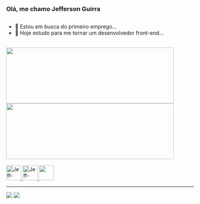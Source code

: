 ### Olá, me chamo Jefferson Guirra 
##
- 🔭 Estou em busca do primeiro emprego...
- 🌱 Hoje estudo para me tornar um desenvolvedor front-end...

<br>
<div style="display: inline_block">
  <a href="https://github.com/Jefferson-Guirra">
  <img height="150em" width="450em" src="https://github-readme-stats.vercel.app/api?username=Jefferson-Guirra&show_icons=true&theme=dark&include_all_commits=true&count_private=true"/>
  <img height="150em" width="450em"src="https://github-readme-stats.vercel.app/api/top-langs/?username=Jefferson-Guirra&layout=compact&langs_count=7&theme=dark"/>
</div>
  <br>
<div>
<img  alignt="center" alt="Jeff-HTML" height="40" width="40" src="https://cdn.jsdelivr.net/gh/devicons/devicon/icons/html5/html5-original.svg" />
<img  alignt="center" alt="Jeff-Css" height="40" width="40"src="https://cdn.jsdelivr.net/gh/devicons/devicon/icons/css3/css3-original.svg" />
<img  alignt="center" altt=jeff-JS height="40" width"40" src="https://cdn.jsdelivr.net/gh/devicons/devicon/icons/javascript/javascript-original.svg" />
</div>
<hr>
 <div>
   <a href="https://www.instagram.com/jefferson.guirra/" target="_blank"><img src="https://img.shields.io/badge/-Instagram-%23E4405F?style=for-the-badge&logo=instagram&logoColor=white" target="_blank"></a>
<a href="https://www.linkedin.com/in/jefferson-guirra-29b391238/" target="_blank"><img src="https://img.shields.io/badge/-LinkedIn-%230077B5?style=for-the-badge&logo=linkedin&logoColor=white" target="_blank"></a> 
 </div>
          
